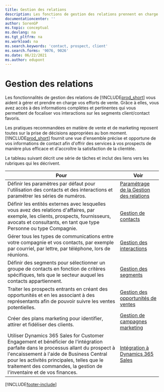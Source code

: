 ```yaml
---
title: Gestion des relations
description: Les fonctions de gestion des relations prennent en charge vos efforts en matière de vente et vous permettent d’accéder à des informations sur les contacts et les prospects afin de pouvoir servir vos clients efficacement.
documentationcenter: ''
author: SorenGP
ms.topic: conceptual
ms.devlang: na
ms.tgt_pltfrm: na
ms.workload: na
ms.search.keywords: 'contact, prospect, client'
ms.search.forms: '9076, 9026'
ms.date: 06/22/2021
ms.author: edupont
---
```

# <a name="managing-relationships" />Gestion des relations
Les fonctionnalités de gestion des relations de [!INCLUDE[prod_short](includes/prod_short.md)] vous aident à gérer et prendre en charge vos efforts de vente. Grâce à elles, vous avez accès à des informations complètes et pertinentes qui vous permettent de focaliser vos interactions sur les segments client/contact favoris.

Les pratiques recommandées en matière de vente et de marketing reposent toutes sur la prise de décisions appropriées au bon moment. [!INCLUDE[prod_short](includes/prod_short.md)] fournit une vue d'ensemble précise et opportune de vos informations de contact afin d'offrir des services à vos prospects de manière plus efficace et d'accroître la satisfaction de la clientèle.

Le tableau suivant décrit une série de tâches et inclut des liens vers les rubriques qui les décrivent.  

| Pour | Voir |
| --- | --- |
|Définir les paramètres par défaut pour l'utilisation des contacts et des interactions et paramétrer les séries de numéros.|[Paramétrage de la Gestion des relations](marketing-setup-marketing.md)|
|Définir les entités externes avec lesquelles vous avez des relations d'affaires, par exemple, les clients, prospects, fournisseurs, avocats et consultants, en tant que type Personne ou type Compagnie.|[Gestion de contacts](marketing-contacts.md)|
|Gérer tous les types de communications entre votre compagnie et vos contacts, par exemple par courriel, par lettre, par téléphone, lors de réunions.|[Gestion des interactions](marketing-interactions.md)|
|Définir des segments pour sélectionner un groupe de contacts en fonction de critères spécifiques, tels que le secteur auquel les contacts appartiennent.|[Gestion des segments](marketing-segments.md)|
|Traiter les prospects entrants en créant des opportunités et en les associant à des représentants afin de pouvoir suivre les ventes potentielles.|[Gestion des opportunités de ventes](marketing-manage-sales-opportunities.md)|
|Créer des plans marketing pour identifier, attirer et fidéliser des clients.|[Gestion de campagnes marketing](marketing-campaigns.md)|
|Utiliser Dynamics 365 Sales for Customer Engagement et bénéficier de l'intégration parfaite dans le processus allant du prospect à l'encaissement à l'aide de Business Central pour les activités principales, telles que le traitement des commandes, la gestion de l'inventaire et de vos finances.|[Intégration à Dynamics 365 Sales](marketing-integrate-dynamicscrm.md)|


[!INCLUDE[footer-include](includes/footer-banner.md)]
